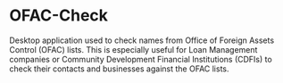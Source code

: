 # OFAC-Check

Desktop application used to check names from Office of Foreign Assets Control (OFAC) lists. This is especially useful for Loan Management companies or Community Development Financial Institutions (CDFIs) to check their contacts and businesses against the OFAC lists. 
